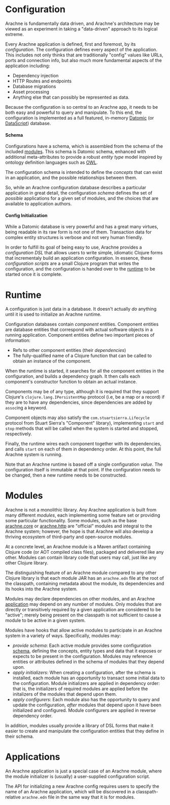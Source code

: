 # Configuration

Arachne is fundamentally data driven, and Arachne's architecture may be viewed as an experiment in taking a "data-driven" approach to its logical extreme.

Every Arachne application is defined, first and foremost, by its *configuration*. The configuration defines every aspect of the application. This includes not only thinks that are traditionally "config" values like URLs, ports and connection info, but also much more fundamental aspects of the application including:

- Dependency injection
- HTTP Routes and endpoints
- Database migrations
- Asset processing
- Anything else that can possibly be represented as data.

Because the configuration is so central to an Arachne app, it needs to be both easy and powerful to query and manipulate. To this end, the configuration is implemented as a full featured, in-memory [Datomic](http://datomic.com) (or [DataScript](https://github.com/tonsky/datascript)) database.

#### Schema

Configurations have a schema, which is assembled from the schema of the included [modules](#modules). This schema is Datomic schema, enhanced with additional meta-attributes to provide a robust _entity type_ model inspired by ontology definition languages such as [OWL](https://www.w3.org/OWL/).

The configuration schema is intended to define the _concepts_ that can exist in an application, and the possible relationships between them.

So, while an Arachne configuration database describes a particular application in great detail, the configuration _schema_ defines the set of _possible_ applications for a given set of modules, and the choices that are available to application authors.

#### Config Initialization

While a Datomic database is very powerful and has a great many virtues, being readable in its raw form is not one of them. Transaction data for complex entity structures is verbose and not very human friendly.

In order to fulfill its goal of being easy to use, Arachne provides a _configuration DSL_ that allows users to write simple, idiomatic Clojure forms that incrementaly build an application configuration. In essence, these _configuration scripts_ are a small Clojure program that writes the configuration, and the configuration is handed over to the [runtime](#runtime) to be started once it is complete.

# Runtime

A configuration is just data in a database. It doesn't actually _do_ anything until it is used to initialize an Arachne runtime.

Configuration databases contain _component_ entities. Component entities are database entities that correspond with actual software objects in a running application. Component entities define two important pieces of information:

- Refs to other component entities (their _dependencies_)
- The fully-qualified name of a Clojure function that can be called to obtain an instance of the component.

When the runtime is started, it searches for all the component entities in the configuration, and builds a dependency graph. It then calls each component's constructor function to obtain an actual instance.

Components may be of any type, although it is required that they support Clojure's `clojure.lang.IPersistentMap` protocol (i.e, be a map or a record) if they are to have any dependencies, since dependencies are added by `assoc`ing a keyword.

Component objects may also satisfy the `com.stuartsierra.Lifecycle` protocol from Stuart Sierra's "Component" library), implementing `start` and `stop` methods that will be called when the system is started and stopped, respectively.

Finally, the runtime wires each component together with its dependencies, and calls `start` on each of them in dependency order. At this point, the full Arachne system is running.

Note that an Arachne runtime is based off a single configuration _value_. The configuration itself is immutable at that point. If the configuration needs to be changed, then a new runtime needs to be constructed.

# Modules

Arachne is not a monolithic library. Any Arachne application is built from many different _modules_, each implementing some feature set or providing some particular functionality. Some modules, such as the base [arachne.core](modules/arachne.core.md) or [arachne.http](modules/arachne.http.md) are "official" modules and integral to the Arachne system; however, the hope is that Arachne will also develop a thriving ecosystem of third-party and open-source modules.

At a concrete level, an Arachne module is a Maven artifact containing Clojure code (or AOT compiled class files), packaged and delivered like any other. Modules can contain library code that users may call, just like any other Clojure library.

The distinguishing feature of an Arachne module compared to any other Clojure library is that each module JAR has an `arachne.edn` file at the root of the classpath, containing metadata about the module, its dependencies and its hooks into the Arachne system.

Modules may declare dependencies on other modules, and an Arachne [application](#applications) may depend on any number of modules. Only modules that are directly or transitively required by a given application are considered to be "active"; merely being present on the classpath is not sufficient to cause a module to be active in a given system.

Modules have hooks that allow active modules to participate in an Arachne system in a variety of ways. Specifically, modules may:

 - _provide schema_: Each active module provides some configuration [schema](#schema), defining the concepts, entity types and data that it exposes or expects to be present in the configuration. Modules may reference entities or attributes defined in the schema of modules that they depend upon.
 - _apply initializers_: When creating a configuration, after the schema is installed, each module has an opportunity to transact some initial data to the configuration. Module initializers are applied in dependency order: that is, the initializers of required modules are applied before the initalizers of the modules that depend upon them.
 - _apply configurers_: Each module also has the opportunity to query and update the configuration, _after_ modules that depend upon it have been initialized and configured. Module configurers are applied in reverse dependency order.

In addition, modules usually provide a library of DSL forms that make it easier to create and manipulate the configuration entities that they define in their schema.

# Applications

An Arachne application is just a special case of an Arachne module, where the module initializer is (usually) a user-supplied configuration script.

The API for initializing a new Arachne config requires users to specify the name of an Arachne application, which will be discovered in a classpath-relative `arachne.edn` file in the same way that it is for modules.